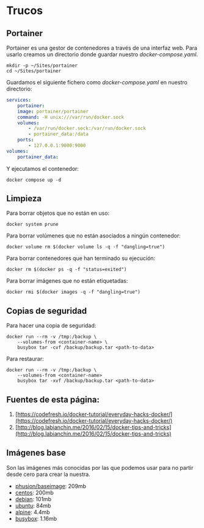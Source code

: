 # Trucos

## Portainer

Portainer es una gestor de contenedores a través de una interfaz web. Para usarlo creamos un directorio donde guardar nuestro _docker-compose.yaml_.

    mkdir -p ~/Sites/portainer
    cd ~/Sites/portainer

Guardamos el siguiente fichero como _docker-compose.yaml_ en nuestro directorio:

```yaml title="docker-compose.yaml"
services:
    portainer:
    image: portainer/portainer
    command: -H unix:///var/run/docker.sock
    volumes:
        - /var/run/docker.sock:/var/run/docker.sock
        - portainer_data:/data
    ports:
        - 127.0.0.1:9000:9000
volumes:
    portainer_data:
```

Y ejecutamos el contenedor:

    docker compose up -d

## Limpieza

Para borrar objetos que no están en uso:

    docker system prune

Para borrar volúmenes que no están asociados a ningún contenedor:

    docker volume rm $(docker volume ls -q -f "dangling=true")

Para borrar contenedores que han terminado su ejecución:

    docker rm $(docker ps -q -f "status=exited")

Para borrar imágenes que no están etiquetadas:

    docker rmi $(docker images -q -f "dangling=true")

## Copias de seguridad

Para hacer una copia de seguridad:

    docker run --rm -v /tmp:/backup \
        --volumes-from <container-name> \
        busybox tar -cvf /backup/backup.tar <path-to-data>

Para restaurar:

    docker run --rm -v /tmp:/backup \
        --volumes-from <container-name> 
        busybox tar -xvf /backup/backup.tar <path-to-data>


## Fuentes de esta página:

1. [https://codefresh.io/docker-tutorial/everyday-hacks-docker/](https://codefresh.io/docker-tutorial/everyday-hacks-docker/)
2. [http://blog.labianchin.me/2016/02/15/docker-tips-and-tricks](http://blog.labianchin.me/2016/02/15/docker-tips-and-tricks)

## Imágenes base

Son las imágenes más conocidas por las que podemos usar para no partir desde cero para crear la nuestra.

* [phusion/baseimage](https://hub.docker.com/r/phusion/baseimage/): 209mb
* [centos](https://hub.docker.com/_/centos/): 200mb
* [debian](https://hub.docker.com/_/debian/): 101mb
* [ubuntu](https://hub.docker.com/_/ubuntu/): 84mb
* [alpine](https://hub.docker.com/_/alpine/): 4.4mb
* [busybox](https://hub.docker.com/_/busybox/): 1.16mb

